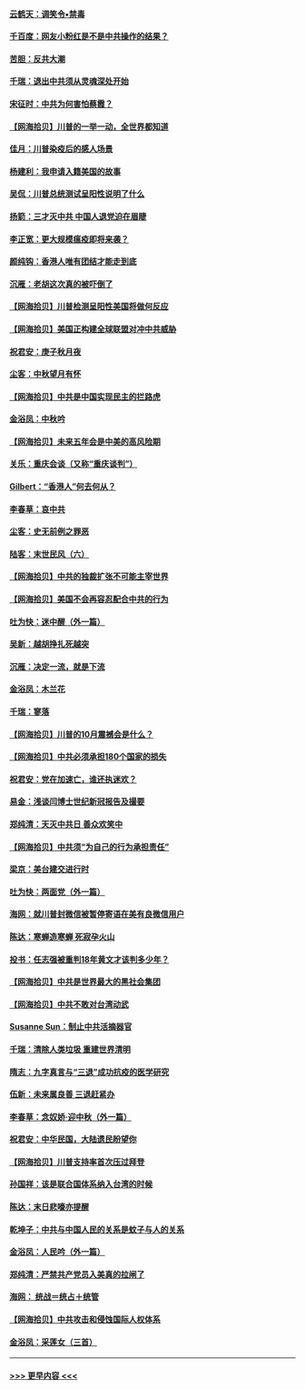 #### [云鹤天：调笑令▪禁毒](../pages/nsc993/n12462975.md?t=10090802) 
#### [千百度：网友小粉红是不是中共操作的结果？](../pages/nsc993/n12461025.md?t=10090802) 
#### [苦胆：反共大潮](../pages/nsc993/n12459469.md?t=10090802) 
#### [千瑞：退出中共须从灵魂深处开始](../pages/nsc993/n12459437.md?t=10090802) 
#### [宋征时：中共为何害怕蔡霞？](../pages/nsc993/n12459097.md?t=10090802) 
#### [【网海拾贝】川普的一举一动，全世界都知道](../pages/nsc993/n12458825.md?t=10090802) 
#### [佳月：川普染疫后的感人场景](../pages/nsc993/n12456994.md?t=10090802) 
#### [杨建利：我申请入籍美国的故事](../pages/nsc993/n12455635.md?t=10090802) 
#### [吴侃：川普总统测试呈阳性说明了什么](../pages/nsc993/n12451869.md?t=10090802) 
#### [扬箭：三才灭中共 中国人退党迫在眉睫](../pages/nsc993/n12451842.md?t=10090802) 
#### [李正宽：更大规模瘟疫即将来袭？](../pages/nsc993/n12451455.md?t=10090802) 
#### [颜纯钩：香港人唯有团结才能走到底](../pages/nsc993/n12450870.md?t=10090802) 
#### [沉雁：老胡这次真的被吓倒了](../pages/nsc993/n12449796.md?t=10090802) 
#### [【网海拾贝】川普检测呈阳性美国将做何反应](../pages/nsc993/n12449042.md?t=10090802) 
#### [【网海拾贝】美国正构建全球联盟对冲中共威胁](../pages/nsc993/n12446580.md?t=10090802) 
#### [祝君安：庚子秋月夜](../pages/nsc993/n12445870.md?t=10090802) 
#### [尘客：中秋望月有怀](../pages/nsc993/n12444632.md?t=10090802) 
#### [【网海拾贝】中共是中国实现民主的拦路虎](../pages/nsc993/n12443573.md?t=10090802) 
#### [金浴凤：中秋吟](../pages/nsc993/n12441773.md?t=10090802) 
#### [【网海拾贝】未来五年会是中美的高风险期](../pages/nsc993/n12440760.md?t=10090802) 
#### [关乐：重庆会谈（又称“重庆谈判”）](../pages/nsc993/n12437525.md?t=10090802) 
#### [Gilbert：“香港人”何去何从？](../pages/nsc993/n12435894.md?t=10090802) 
#### [李春草：哀中共](../pages/nsc993/n12435874.md?t=10090802) 
#### [尘客：史无前例之罪恶](../pages/nsc993/n12435762.md?t=10090802) 
#### [陆客：末世民风（六）](../pages/nsc993/n12435354.md?t=10090802) 
#### [【网海拾贝】中共的独裁扩张不可能主宰世界](../pages/nsc993/n12435151.md?t=10090802) 
#### [【网海拾贝】美国不会再容忍配合中共的行为](../pages/nsc993/n12433808.md?t=10090802) 
#### [吐为快：迷中醒（外一篇）](../pages/nsc993/n12433585.md?t=10090802) 
#### [吴新：越胡挣扎死越突](../pages/nsc993/n12433562.md?t=10090802) 
#### [沉雁：决定一流，就是下流](../pages/nsc993/n12432128.md?t=10090802) 
#### [金浴凤：木兰花](../pages/nsc993/n12432124.md?t=10090802) 
#### [千瑞：寥落](../pages/nsc993/n12432071.md?t=10090802) 
#### [【网海拾贝】川普的10月震撼会是什么？](../pages/nsc993/n12431624.md?t=10090802) 
#### [【网海拾贝】中共必须承担180个国家的损失](../pages/nsc993/n12428893.md?t=10090802) 
#### [祝君安：党在加速亡，谁还执迷欢？](../pages/nsc993/n12428652.md?t=10090802) 
#### [易金：浅谈闫博士世纪新冠报告及撮要](../pages/nsc993/n12426822.md?t=10090802) 
#### [郑纯清：天灭中共日 善众欢笑中](../pages/nsc993/n12426784.md?t=10090802) 
#### [【网海拾贝】中共须“为自己的行为承担责任”](../pages/nsc993/n12426067.md?t=10090802) 
#### [梁京：美台建交进行时](../pages/nsc993/n12424066.md?t=10090802) 
#### [吐为快：两面党（外一篇）](../pages/nsc993/n12424043.md?t=10090802) 
#### [海网：就川普封微信被暂停寄语在美有良微信用户](../pages/nsc993/n12424021.md?t=10090802) 
#### [陈达：寒蝉造寒蝉 死寂孕火山](../pages/nsc993/n12423958.md?t=10090802) 
#### [投书：任志强被重判18年黄文才该判多少年？](../pages/nsc993/n12423672.md?t=10090802) 
#### [【网海拾贝】中共是世界最大的黑社会集团](../pages/nsc993/n12423543.md?t=10090802) 
#### [【网海拾贝】中共不敢对台湾动武](../pages/nsc993/n12421418.md?t=10090802) 
#### [Susanne Sun：制止中共活摘器官](../pages/nsc993/n12419654.md?t=10090802) 
#### [千瑞：清除人类垃圾 重建世界清明](../pages/nsc993/n12419414.md?t=10090802) 
#### [隋志：九字真言与“三退”成功抗疫的医学研究](../pages/nsc993/n12419248.md?t=10090802) 
#### [伍新：未来属良善 三退赶紧办](../pages/nsc993/n12418496.md?t=10090802) 
#### [李春草：念奴娇·迎中秋（外一篇）](../pages/nsc993/n12418465.md?t=10090802) 
#### [祝君安：中华民国，大陆遗民盼望你](../pages/nsc993/n12418089.md?t=10090802) 
#### [【网海拾贝】川普支持率首次压过拜登](../pages/nsc993/n12418050.md?t=10090802) 
#### [孙国祥：该是联合国体系纳入台湾的时候](../pages/nsc993/n12417369.md?t=10090802) 
#### [陈达：末日悲嚎亦提醒](../pages/nsc993/n12416736.md?t=10090802) 
#### [乾坤子：中共与中国人民的关系是蚊子与人的关系](../pages/nsc993/n12416632.md?t=10090802) 
#### [金浴凤：人民吟（外一篇）](../pages/nsc993/n12416567.md?t=10090802) 
#### [郑纯清：严禁共产党员入美真的拉闸了](../pages/nsc993/n12416550.md?t=10090802) 
#### [海网： 统战＝统占＋统管](../pages/nsc993/n12416404.md?t=10090802) 
#### [【网海拾贝】中共攻击和侵蚀国际人权体系](../pages/nsc993/n12416250.md?t=10090802) 
#### [金浴凤：采莲女（三首）](../pages/nsc993/n12415517.md?t=10090802) 

----
#### [ >>> 更早内容 <<< ](../indexes/nsc993-earlier.md)
